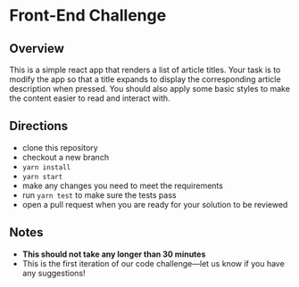 # Front-End Challenge

## Overview

This is a simple react app that renders a list of article titles. Your task is to modify the app so that a title expands to display the corresponding article description when pressed. You should also apply some basic styles to make the content easier to read and interact with.

## Directions

- clone this repository
- checkout a new branch
- `yarn install`
- `yarn start`
- make any changes you need to meet the requirements
- run `yarn test` to make sure the tests pass
- open a pull request when you are ready for your solution to be reviewed

## Notes

- **This should not take any longer than 30 minutes**
- This is the first iteration of our code challenge—let us know if you have any suggestions!